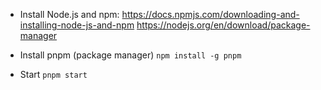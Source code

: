 - Install Node.js and npm:
https://docs.npmjs.com/downloading-and-installing-node-js-and-npm
https://nodejs.org/en/download/package-manager

- Install pnpm (package manager)
`npm install -g pnpm`

- Start
`pnpm start`